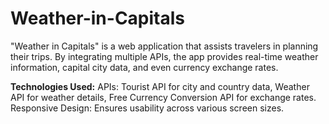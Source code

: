 # Weather-in-Capitals
 "Weather in Capitals" is a web application that assists travelers in planning their trips. By integrating multiple APIs, the app provides real-time weather information, capital city data, and even currency exchange rates.
 
**Technologies Used:**
APIs: Tourist API for city and country data, Weather API for weather details, Free Currency Conversion API for exchange rates.
Responsive Design: Ensures usability across various screen sizes.
